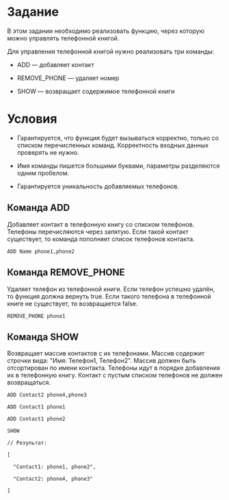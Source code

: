 # Задание

В этом задании необходимо реализовать функцию, через которую можно управлять телефонной книгой.

Для управления телефонной книгой нужно реализовать три команды:

* ADD — добавляет контакт

* REMOVE_PHONE — удаляет номер

* SHOW — возвращает содержимое телефонной книги

# Условия

* Гарантируется, что функция будет вызываться корректно, только со списком перечисленных команд. Корректность входных данных проверять не нужно.

* Имя команды пишется большими буквами, параметры разделяются одним пробелом.

* Гарантируется уникальность добавляемых телефонов.

## Команда ADD

Добавляет контакт в телефонную книгу со списком телефонов. Телефоны перечисляются через запятую. Если такой контакт существует, то команда пополняет список телефонов контакта.

` ADD Name phone1,phone2 `

## Команда REMOVE_PHONE

Удаляет телефон из телефонной книги. Если телефон успешно удалён, то функция должна вернуть true. Если такого телефона в телефонной книге не существует, то возвращается false.

` REMOVE_PHONE phone1 `
 
## Команда SHOW
 
Возвращает массив контактов с их телефонами. Массив содержит строчки вида: "Имя: Телефон1, Телефон2". Массив должен быть отсортирован по имени контакта. Телефоны идут в порядке добавления их в телефонную книгу. Контакт с пустым списком телефонов не должен возвращаться.


```
ADD Contact2 phone4,phone3

ADD Contact1 phone1

ADD Contact1 phone2

SHOW

// Результат:

[

  "Contact1: phone1, phone2",

  "Contact2: phone4, phone3"

]
```





